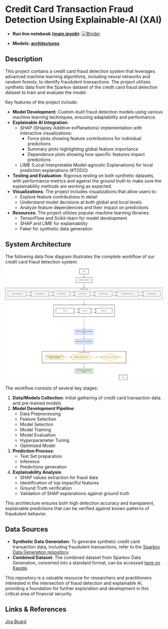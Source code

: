 # Credit Card Transaction Fraud Detection Using Explainable-AI (XAI)

- **Run live notebook ([main.ipynb](https://github.com/ThongLai/Credit-Card-Transaction-Fraud-Detection-Using-Explainable-AI/blob/main/main.ipynb)):** [![Binder](https://mybinder.org/badge_logo.svg)](https://mybinder.org/v2/gh/ThongLai/Credit-Card-Transaction-Fraud-Detection-Using-Explainable-AI/main?urlpath=%2Fdoc%2Ftree%2Fmain.ipynb)

- **Models: [architectures](https://github.com/ThongLai/Credit-Card-Transaction-Fraud-Detection-Using-Explainable-AI/tree/main/architectures)**<a name="models" id="models"></a>

## Description
This project contains a credit card fraud detection system that leverages advanced machine learning algorithms, including neural networks and random forests, to identify fraudulent transactions. The project utilizes synthetic data from the Sparkov dataset of the credit card fraud detection dataset to train and evaluate the model.

Key features of the project include:
- **Model Development**: Custom-built fraud detection models using various machine learning techniques, ensuring adaptability and performance.
- **Explainable AI Integration**: 
  - SHAP (SHapley Additive exPlanations) implementation with interactive visualizations:
    - Force plots showing feature contributions for individual predictions
    - Summary plots highlighting global feature importance
    - Dependence plots showing how specific features impact predictions
  - LIME (Local Interpretable Model-agnostic Explanations) for local prediction explanations (#TODO)
- **Testing and Evaluation**: Rigorous testing on both synthetic datasets, with performance metrics and against the ground truth to make sure the explainability methods are working as expected.
- **Visualizations**: The project includes visualizations that allow users to:
  - Explore feature contributions in detail
  - Understand model decisions at both global and local levels
  - Analyze feature dependencies and their impact on predictions
- **Resources**: The project utilizes popular machine learning libraries:
  - TensorFlow and Scikit-learn for model development
  - SHAP and LIME for explainability
  - Faker for synthetic data generation

## System Architecture
The following data flow diagram illustrates the complete workflow of our credit card fraud detection system:

![alt text](<visualization/Data Flow Diagram.png>)

The workflow consists of several key stages:
1. **Data/Models Collection**: Initial gathering of credit card transaction data and pre-trained models
2. **Model Development Pipeline**:
   - Data Preprocessing
   - Feature Selection
   - Model Selection
   - Model Training
   - Model Evaluation
   - Hyperparameter Tuning
   - Optimized Model
3. **Prediction Process**:
   - Test Set preparation
   - Inference
   - Predictions generation
4. **Explainability Analysis**:
   - SHAP values extraction for fraud data
   - Identification of top impactful features
   - Ground Truth verification
   - Validation of SHAP explanations against ground truth

This architecture ensures both high detection accuracy and transparent, explainable predictions that can be verified against known patterns of fraudulent behavior.

## Data Sources
- **Synthetic Data Generation**: To generate synthetic credit card transaction data, including fraudulent transactions, refer to the [Sparkov Data Generation repository](https://github.com/namebrandon/Sparkov_Data_Generation).
- **Combined Dataset**: The combined dataset from Sparkov Data Generation, converted into a standard format, can be accessed [here on Kaggle](https://www.kaggle.com/datasets/kartik2112/fraud-detection).

This repository is a valuable resource for researchers and practitioners interested in the intersection of fraud detection and explainable AI, providing a foundation for further exploration and development in this critical area of financial security.

## Links & References
[Jira Board](https://laiminhthong1.atlassian.net/jira/core/projects/CCTFDUX/board?atlOrigin=eyJpIjoiMGVjZTM2MzYxZGEyNGY3Y2E1ZGU1ODIzYjdkMTU0MzgiLCJwIjoiaiJ9)